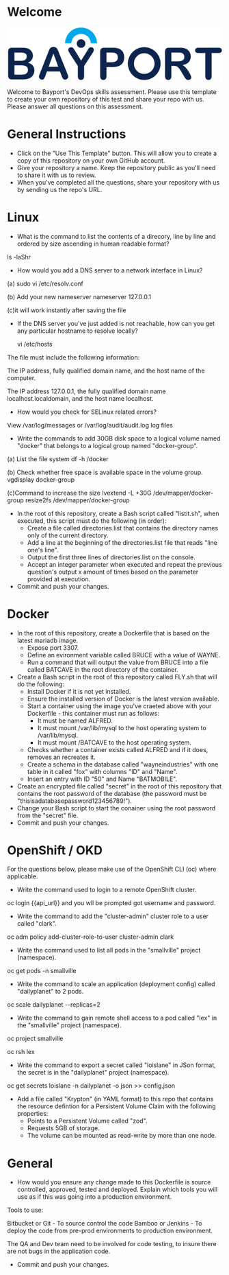 
# Welcome

![Bayport](/Bayport_Logo.png)

Welcome to Bayport's DevOps skills assessment.
Please use this template to create your own repository of this test and share your repo with us. Please answer all questions on this assessment.
# General Instructions
* Click on the "Use This Template" button. This will allow you to create a copy of this repository on your own GitHub account.
* Give your repository a name. Keep the repository public as you'll need to share it with us to review.
* When you've completed all the questions, share your repository with us by sending us the repo's URL.
# Linux
* What is the command to list the contents of a direcory, line by line and ordered by size ascending in human readable format?


ls -laShr

* How would you add a DNS server to a network interface in Linux?


(a) sudo vi /etc/resolv.conf

(b) Add your new nameserver
nameserver 127.0.0.1

(c)it will work instantly after saving the file

* If the DNS server you've just added is not reachable, how can you get any particular hostname to resolve locally? 


    vi /etc/hosts

The file must include the following information:

   The IP address, fully qualified domain name, and the host name of the computer.
    
   The IP address 127.0.0.1, the fully qualified domain name localhost.localdomain, and the host name localhost.
    

* How would you check for SELinux related errors?

View /var/log/messages or /var/log/audit/audit.log log files

* Write the commands to add 30GB disk space to a logical volume named "docker" that belongs to a logical group named "docker-group".

(a) List the file system
df -h /docker

(b) Check whether free space is available space in the volume group.
vgdisplay docker-group

(c)Command to increase the size
lvextend -L +30G   /dev/mapper/docker-group
resize2fs /dev/mapper/docker-group

* In the root of this repository, create a Bash script called "listit.sh", when executed, this script must do the following (in order):
    * Create a file called directories.list that contains the directory names only of the current directory.
    * Add a line at the beginning of the directories.list file that reads "line one's line".
    * Output the first three lines of directories.list on the console.
    * Accept an integer parameter when executed and repeat the previous question's output x amount of times based on the parameter provided at execution.
* Commit and push your changes.

# Docker
* In the root of this repository, create a Dockerfile that is based on the latest mariadb image.
    * Expose port 3307.
    * Define an evironment variable called BRUCE with a value of WAYNE.
    * Run a command that will output the value from BRUCE into a file called BATCAVE in the root directory of the container. 
* Create a Bash script in the root of this repository called FLY.sh that will do the following:
    * Install Docker if it is not yet installed.
    * Ensure the installed version of Docker is the latest version available.
    * Start a container using the image you've craeted above with your Dockerfile - this container must run as follows:
        * It must be named ALFRED.
        * It must mount /var/lib/mysql to the host operating system to /var/lib/mysql.
        * It must mount /BATCAVE to the host operating system.
    * Checks whether a container exists called ALFRED and if it does, removes an recreates it.
    * Create a schema in the database called "wayneindustries" with one table in it called "fox" with columns "ID" and "Name".
    * Insert an entry with ID "50" and Name "BATMOBILE".
* Create an encrypted file called "secret" in the root of this repository that contains the root password of the database (the password must be "thisisadatabasepassword123456789!").
* Change your Bash script to start the conainer using the root password from the "secret" file.
* Commit and push your changes.

# OpenShift / OKD
For the questions below, please make use of the OpenShift CLI (oc) where applicable.
* Write the command used to login to a remote OpenShift cluster.

oc login {{api_url}}  and you wll be prompted got username and password.

* Write the command to add the "cluster-admin" cluster role to a user called "clark".

oc adm policy add-cluster-role-to-user cluster-admin clark

* Write the command used to list all pods in the "smallville" project (namespace).

oc get pods -n smallville

* Write the command to scale an application (deployment config) called "dailyplanet" to 2 pods.

oc scale dailyplanet --replicas=2

* Write the command to gain remote shell access to a pod called "lex" in the "smallville" project (namespace).

oc project smallville

oc rsh lex


* Write the command to export a secret called "loislane" in JSon format, the secret is in the "dailyplanet" project (namespace).

oc get secrets loislane -n dailyplanet -o json >> config.json

* Add a file called "Krypton" (in YAML format) to this repo that contains the resource defintion for a Persistent Volume Claim with the following properties:
    * Points to a Persistent Volume called "zod".
    * Requests 5GB of storage.
    * The volume can be mounted as read-write by more than one node.
# General
* How would you ensure any change made to this Dockerfile is source controlled, approved, tested and deployed. Explain which tools you will use as if this was going into a production environment.

 Tools to use:
 
 Bitbucket or Git - To source control the code
 Bamboo or Jenkins - To deploy the code from pre-prod environments to production environment.
 
 The QA and Dev team need to be involved for code testing, to insure there are not bugs in the application code.
 

* Commit and push your changes.
